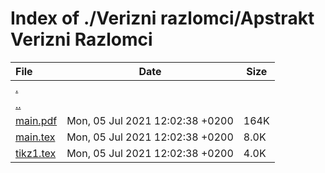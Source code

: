 # Index of ./Verizni razlomci/Apstrakt Verizni Razlomci

File | Date | Size
:--- | --- | ---
[.](.) | |
[..](..) | |
[<span>main.pdf</span>](main.pdf) | Mon, 05 Jul 2021 12:02:38 +0200 | 164K
[<span>main.tex</span>](main.tex) | Mon, 05 Jul 2021 12:02:38 +0200 | 8.0K
[<span>tikz1.tex</span>](tikz1.tex) | Mon, 05 Jul 2021 12:02:38 +0200 | 4.0K
